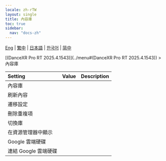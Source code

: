 ```yaml
---
locale: zh-rTW
layout: single
title: 內容庫
toc: true
sidebar:
  nav: "docs-zh"
---
```

[Eng](/dancexr/menu/2025.4/system/library) | [繁中](/tw/dancexr/menu/2025.4/system/library) | [日本語](/jp/dancexr/menu/2025.4/system/library) | [한국어](/kr/dancexr/menu/2025.4/system/library) | [简中](/zh/dancexr/menu/2025.4/system/library)

[(DanceXR Pro RT 2025.4.1543)](../menu#(DanceXR Pro RT 2025.4.1543)) > 內容庫



| Setting | Value | Description |
| :--- | --- | :--- |
| 內容庫 || 
| 刷新內容 || 
| 遷移設定 || 
| 刪除重複項 || 
| 切換庫 || 
| 在資源管理器中顯示 || 
| Google 雲端硬碟 || 
| 連結 Google 雲端硬碟 || 
